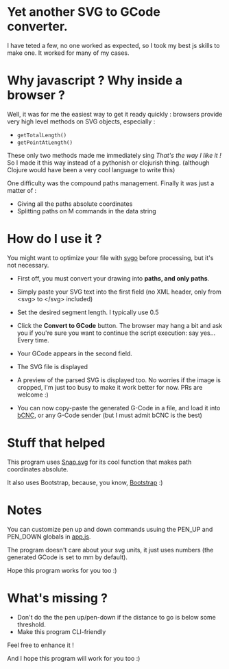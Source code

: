 # Yet another SVG to GCode converter.

I have teted a few, no one worked as expected, so I took my best js skills to make one.
It worked for many of my cases.

# Why javascript ? Why inside a browser ?
Well, it was for me the easiest way to get it ready quickly : browsers provide very high level methods on SVG objects, especially :

* `getTotalLength()`
* `getPointAtLength()`

These only two methods made me immediately sing _That's the way I like it !_  
So I made it this way instead of a pythonish or clojurish thing. (although Clojure would have been a very cool language to write this)

One difficulty was the compound paths management. Finally it was just a matter of :
* Giving all the paths absolute coordinates
* Splitting paths on M commands in the data string

# How do I use it ?

You might want to optimize your file with [svgo](https://github.com/svg/svgo) before processing, but it's not necessary.

* First off, you must convert your drawing into **paths, and only paths**.

* Simply paste your SVG text into the first field (no XML header, only from &lt;svg&gt; to &lt;/svg&gt; included)

* Set the desired segment length. I typically use 0.5

* Click the **Convert to GCode** button. The browser may hang a bit and ask you if you're sure you want to continue the script execution: say yes... Every time.

* Your GCode appears in the second field.
* The SVG file is displayed
* A preview of the parsed SVG is displayed too. No worries if the image is cropped, I'm just too busy to make it work better for now. PRs are welcome :)
* You can now copy-paste the generated G-Code in a file, and load it into [bCNC](https://github.com/vlachoudis/bCNC), or any G-Code sender (but I must admit bCNC is the best)

# Stuff that helped

This program uses [Snap.svg](http://snapsvg.io/) for its cool function that makes path coordinates absolute.

It also uses Bootstrap, because, you know, [Bootstrap](https://getbootstrap.com) :)

# Notes

You can customize pen up and down commands usuing the PEN_UP and PEN_DOWN globals in [app.js](app.js).

The program doesn't care about your svg units, it just uses numbers (the generated GCode is set to mm by default).

Hope this program works for you too :)


# What's missing ?
* Don't do the the pen up/pen-down if the distance to go is below some threshold.
* Make this program CLI-friendly

Feel free to enhance it !

And I hope this program will work for you too :)